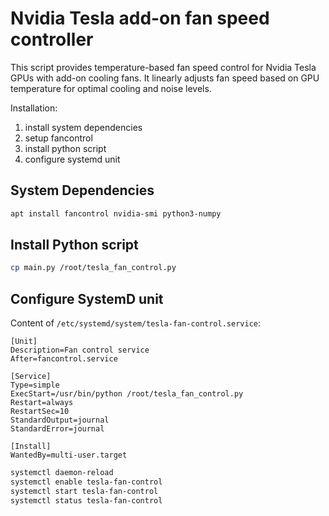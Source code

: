 # Nvidia Tesla add-on fan speed controller

This script provides temperature-based fan speed control for Nvidia Tesla GPUs with add-on cooling fans. It linearly adjusts fan speed based on GPU temperature for optimal cooling and noise levels.

Installation:

1. install system dependencies
1. setup fancontrol
1. install python script
1. configure systemd unit

## System Dependencies

```sh
apt install fancontrol nvidia-smi python3-numpy
```

## Install Python script

```sh
cp main.py /root/tesla_fan_control.py
```

## Configure SystemD unit

Content of `/etc/systemd/system/tesla-fan-control.service`:

```systemd
[Unit]
Description=Fan control service
After=fancontrol.service

[Service]
Type=simple
ExecStart=/usr/bin/python /root/tesla_fan_control.py
Restart=always
RestartSec=10
StandardOutput=journal
StandardError=journal

[Install]
WantedBy=multi-user.target
```

```sh
systemctl daemon-reload
systemctl enable tesla-fan-control
systemctl start tesla-fan-control
systemctl status tesla-fan-control
```
